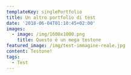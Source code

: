 ```yaml
---
templateKey: singlePortfolio
title: Un altro portfolio di test
date: '2018-06-04T01:10:45+02:00'
images:
  - image: /img/1600x1000.png
    title: Questo è un mega testone
featured_image: /img/test-immagine-reale.jpg
content: Testone!
tags:
  - Test
---
```



